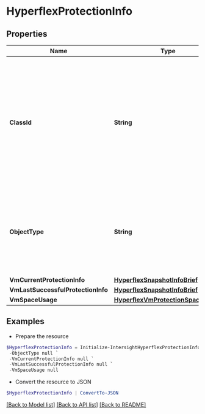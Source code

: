 # HyperflexProtectionInfo
## Properties

Name | Type | Description | Notes
------------ | ------------- | ------------- | -------------
**ClassId** | **String** | The fully-qualified name of the instantiated, concrete type. This property is used as a discriminator to identify the type of the payload when marshaling and unmarshaling data. | [default to "hyperflex.ProtectionInfo"]
**ObjectType** | **String** | The fully-qualified name of the instantiated, concrete type. The value should be the same as the &#39;ClassId&#39; property. | [default to "hyperflex.ProtectionInfo"]
**VmCurrentProtectionInfo** | [**HyperflexSnapshotInfoBrief**](HyperflexSnapshotInfoBrief.md) |  | [optional] 
**VmLastSuccessfulProtectionInfo** | [**HyperflexSnapshotInfoBrief**](HyperflexSnapshotInfoBrief.md) |  | [optional] 
**VmSpaceUsage** | [**HyperflexVmProtectionSpaceUsage**](HyperflexVmProtectionSpaceUsage.md) |  | [optional] 

## Examples

- Prepare the resource
```powershell
$HyperflexProtectionInfo = Initialize-IntersightHyperflexProtectionInfo  -ClassId null `
 -ObjectType null `
 -VmCurrentProtectionInfo null `
 -VmLastSuccessfulProtectionInfo null `
 -VmSpaceUsage null
```

- Convert the resource to JSON
```powershell
$HyperflexProtectionInfo | ConvertTo-JSON
```

[[Back to Model list]](../README.md#documentation-for-models) [[Back to API list]](../README.md#documentation-for-api-endpoints) [[Back to README]](../README.md)

